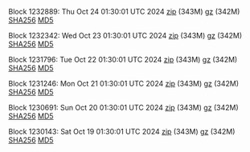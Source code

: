 Block 1232889: Thu Oct 24 01:30:01 UTC 2024 [zip](https://files.01coin.io/mainnet/2024-10-24/bootstrap.dat.zip) (343M) [gz](https://files.01coin.io/mainnet/2024-10-24/bootstrap.dat.tar.gz) (342M) [SHA256](https://files.01coin.io/mainnet/2024-10-24/sha256.txt) [MD5](https://files.01coin.io/mainnet/2024-10-24/md5.txt)

Block 1232342: Wed Oct 23 01:30:01 UTC 2024 [zip](https://files.01coin.io/mainnet/2024-10-23/bootstrap.dat.zip) (343M) [gz](https://files.01coin.io/mainnet/2024-10-23/bootstrap.dat.tar.gz) (342M) [SHA256](https://files.01coin.io/mainnet/2024-10-23/sha256.txt) [MD5](https://files.01coin.io/mainnet/2024-10-23/md5.txt)

Block 1231796: Tue Oct 22 01:30:01 UTC 2024 [zip](https://files.01coin.io/mainnet/2024-10-22/bootstrap.dat.zip) (343M) [gz](https://files.01coin.io/mainnet/2024-10-22/bootstrap.dat.tar.gz) (342M) [SHA256](https://files.01coin.io/mainnet/2024-10-22/sha256.txt) [MD5](https://files.01coin.io/mainnet/2024-10-22/md5.txt)

Block 1231246: Mon Oct 21 01:30:01 UTC 2024 [zip](https://files.01coin.io/mainnet/2024-10-21/bootstrap.dat.zip) (343M) [gz](https://files.01coin.io/mainnet/2024-10-21/bootstrap.dat.tar.gz) (342M) [SHA256](https://files.01coin.io/mainnet/2024-10-21/sha256.txt) [MD5](https://files.01coin.io/mainnet/2024-10-21/md5.txt)

Block 1230691: Sun Oct 20 01:30:01 UTC 2024 [zip](https://files.01coin.io/mainnet/2024-10-20/bootstrap.dat.zip) (343M) [gz](https://files.01coin.io/mainnet/2024-10-20/bootstrap.dat.tar.gz) (342M) [SHA256](https://files.01coin.io/mainnet/2024-10-20/sha256.txt) [MD5](https://files.01coin.io/mainnet/2024-10-20/md5.txt)

Block 1230143: Sat Oct 19 01:30:01 UTC 2024 [zip](https://files.01coin.io/mainnet/2024-10-19/bootstrap.dat.zip) (343M) [gz](https://files.01coin.io/mainnet/2024-10-19/bootstrap.dat.tar.gz) (342M) [SHA256](https://files.01coin.io/mainnet/2024-10-19/sha256.txt) [MD5](https://files.01coin.io/mainnet/2024-10-19/md5.txt)
